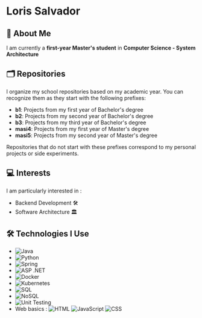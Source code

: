 # Loris Salvador

## 🌱 About Me

I am currently a **first-year Master's student** in **Computer Science - System Architecture**

##  🗂️ Repositories

I organize my school repositories based on my academic year. You can recognize them as they start with the following prefixes:

* **b1**: Projects from my first year of Bachelor's degree
* **b2**: Projects from my second year of Bachelor's degree
* **b3**: Projects from my third year of Bachelor's degree
* **masi4**: Projects from my first year of Master's degree
* **masi5**: Projects from my second year of Master's degree

Repositories that do not start with these prefixes correspond to my personal projects or side experiments.

## 💻 Interests

I am particularly interested in :

* Backend Development 🛠️
* Software Architecture 🏛️

## 🛠️ Technologies I Use  

- ![Java](https://img.shields.io/badge/Java-ED8B00?style=for-the-badge&logo=java&logoColor=white)
- ![Python](https://img.shields.io/badge/Python-3776AB?style=for-the-badge&logo=python&logoColor=white) 
- ![Spring](https://img.shields.io/badge/Spring-6DB33F?style=for-the-badge&logo=spring&logoColor=white)
- ![ASP .NET](https://img.shields.io/badge/ASP.NET-512BD4?style=for-the-badge&logo=dotnet&logoColor=white)
- ![Docker](https://img.shields.io/badge/Docker-2496ED?style=for-the-badge&logo=docker&logoColor=white)
- ![Kubernetes](https://img.shields.io/badge/Kubernetes-326CE5?style=for-the-badge&logo=kubernetes&logoColor=white)
- ![SQL](https://img.shields.io/badge/SQL-4479A1?style=for-the-badge&logo=mysql&logoColor=white) 
- ![NoSQL](https://img.shields.io/badge/NoSQL-4DB33D?style=for-the-badge&logo=mongodb&logoColor=white)
- ![Unit Testing](https://img.shields.io/badge/Unit_Testing-6DB33F?style=for-the-badge&logo=jest&logoColor=white)
- Web basics :
![HTML](https://img.shields.io/badge/HTML-E34F26?style=for-the-badge&logo=html5&logoColor=white) ![JavaScript](https://img.shields.io/badge/JavaScript-F7DF1E?style=for-the-badge&logo=javascript&logoColor=black) ![CSS](https://img.shields.io/badge/CSS-1572B6?style=for-the-badge&logo=css3&logoColor=white)

